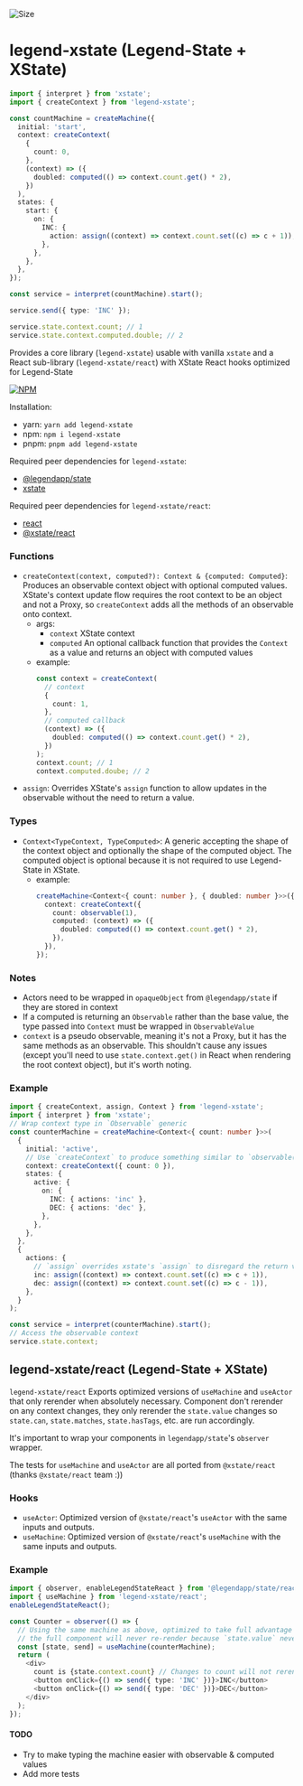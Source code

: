 ![Size](https://badgen.net/badge/bundlephobia/minzip/legend-xstate)

# legend-xstate (Legend-State + XState)

```typescript
import { interpret } from 'xstate';
import { createContext } from 'legend-xstate';

const countMachine = createMachine({
  initial: 'start',
  context: createContext(
    {
      count: 0,
    },
    (context) => ({
      doubled: computed(() => context.count.get() * 2),
    })
  ),
  states: {
    start: {
      on: {
        INC: {
          action: assign((context) => context.count.set((c) => c + 1)),
        },
      },
    },
  },
});

const service = interpret(countMachine).start();

service.send({ type: 'INC' });

service.state.context.count; // 1
service.state.context.computed.double; // 2
```

Provides a core library (`legend-xstate`) usable with vanilla `xstate` and a React sub-library (`legend-xstate/react`) with XState React hooks optimized for Legend-State

[![NPM](https://nodei.co/npm/legend-xstate.png)](https://www.npmjs.com/package/legend-xstate)

Installation:

- yarn: `yarn add legend-xstate`
- npm: `npm i legend-xstate`
- pnpm: `pnpm add legend-xstate`

Required peer dependencies for `legend-xstate`:

- [@legendapp/state](https://www.npmjs.com/package/@legendapp/state)
- [xstate](https://www.npmjs.com/package/xstate)

Required peer dependencies for `legend-xstate/react`:

- [react](https://www.npmjs.com/package/react)
- [@xstate/react](https://www.npmjs.com/package/@xstate/react)

### Functions

- `createContext(context, computed?): Context & {computed: Computed}`: Produces an observable context object with optional computed values. XState's context update flow requires the root context to be an object and not a Proxy, so `createContext` adds all the methods of an observable onto context.
  - args:
    - `context` XState context
    - `computed` An optional callback function that provides the `Context` as a value and returns an object with computed values
  - example:
    ```typescript
    const context = createContext(
      // context
      {
        count: 1,
      },
      // computed callback
      (context) => ({
        doubled: computed(() => context.count.get() * 2),
      })
    );
    context.count; // 1
    context.computed.doube; // 2
    ```
- `assign`: Overrides XState's `assign` function to allow updates in the observable without the need to return a value.

### Types

- `Context<TypeContext, TypeComputed>`: A generic accepting the shape of the context object and optionally the shape of the computed object. The computed object is optional because it is not required to use Legend-State in XState.
  - example:
    ```typescript
    createMachine<Context<{ count: number }, { doubled: number }>>({
      context: createContext({
        count: observable(1),
        computed: (context) => ({
          doubled: computed(() => context.count.get() * 2),
        }),
      }),
    });
    ```

### Notes

- Actors need to be wrapped in `opaqueObject` from `@legendapp/state` if they are stored in context
- If a computed is returning an `Observable` rather than the base value, the type passed into `Context` must be wrapped in `ObservableValue`
- `context` is a pseudo observable, meaning it's not a Proxy, but it has the same methods as an observable. This shouldn't cause any issues (except you'll need to use `state.context.get()` in React when rendering the root context object), but it's worth noting.

### Example

```typescript
import { createContext, assign, Context } from 'legend-xstate';
import { interpret } from 'xstate';
// Wrap context type in `Observable` generic
const counterMachine = createMachine<Context<{ count: number }>>(
  {
    initial: 'active',
    // Use `createContext` to produce something similar to `observable({count: 0})`
    context: createContext({ count: 0 }),
    states: {
      active: {
        on: {
          INC: { actions: 'inc' },
          DEC: { actions: 'dec' },
        },
      },
    },
  },
  {
    actions: {
      // `assign` overrides xstate's `assign` to disregard the return value
      inc: assign((context) => context.count.set((c) => c + 1)),
      dec: assign((context) => context.count.set((c) => c - 1)),
    },
  }
);

const service = interpret(counterMachine).start();
// Access the observable context
service.state.context;
```

## legend-xstate/react (Legend-State + XState)

`legend-xstate/react` Exports optimized versions of `useMachine` and `useActor` that only rerender when absolutely necessary. Component don't rerender on any context changes, they only rerender the `state.value` changes so `state.can`, `state.matches`, `state.hasTags`, etc. are run accordingly.

It's important to wrap your components in `legendapp/state`'s `observer` wrapper.

The tests for `useMachine` and `useActor` are all ported from `@xstate/react` (thanks `@xstate/react` team :))

### Hooks

- `useActor`: Optimized version of `@xstate/react`'s `useActor` with the same inputs and outputs.
- `useMachine`: Optimized version of `@xstate/react`'s `useMachine` with the same inputs and outputs.

### Example

```typescript jsx
import { observer, enableLegendStateReact } from '@legendapp/state/react';
import { useMachine } from 'legend-xstate/react';
enableLegendStateReact();

const Counter = observer(() => {
  // Using the same machine as above, optimized to take full advantage of `@legendapp/state/react`'s performance.
  // the full component will never re-render because `state.value` never changed
  const [state, send] = useMachine(counterMachine);
  return (
    <div>
      count is {state.context.count} // Changes to count will not rerender the whole component
      <button onClick={() => send({ type: 'INC' })}>INC</button>
      <button onClick={() => send({ type: 'DEC' })}>DEC</button>
    </div>
  );
});
```

#### TODO

- Try to make typing the machine easier with observable & computed values
- Add more tests
